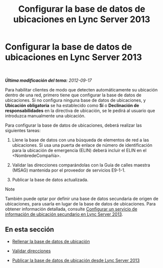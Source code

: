 ﻿---
title: Configurar la base de datos de ubicaciones en Lync Server 2013
TOCTitle: Configurar la base de datos de ubicaciones en Lync Server 2013
ms:assetid: 8544be31-6958-47ef-b926-fdc80d56191c
ms:mtpsurl: https://technet.microsoft.com/es-es/library/Gg398679(v=OCS.15)
ms:contentKeyID: 48275897
ms.date: 01/07/2017
mtps_version: v=OCS.15
ms.translationtype: HT
---

# Configurar la base de datos de ubicaciones en Lync Server 2013

 

_**Última modificación del tema:** 2012-09-17_

Para habilitar clientes de modo que detecten automáticamente su ubicación dentro de una red, primero tiene que configurar la base de datos de ubicaciones. Si no configura ninguna base de datos de ubicaciones, y **Ubicación obligatoria** se ha establecido como **Sí** o **Declinación de responsabilidades** en la directiva de ubicación, se le pedirá al usuario que introduzca manualmente una ubicación.

Para configurar la base de datos de ubicaciones, deberá realizar las siguientes tareas:

1.  Llene la base de datos con una búsqueda de elementos de red a las ubicaciones. Si usa una puerta de enlace de número de identificación para la ubicación de emergencia (ELIN) deberá incluir el ELIN en el \<NombredeCompañía\>.

2.  Validar las direcciones comparándolas con la Guía de calles maestra (MSAG) mantenida por el proveedor de servicios E9-1-1.

3.  Publicar la base de datos actualizada.


> [!NOTE]
> También puede optar por definir una base de datos secundaria de origen de ubicaciones, para usarla en lugar de la base de datos de ubicaciones. Para obtener información detallada, consulte <A href="lync-server-2013-configure-a-secondary-location-information-service.md">Configurar un servicio de información de ubicación secundario en Lync Server 2013</A>.



## En esta sección

  - [Rellenar la base de datos de ubicación](lync-server-2013-populate-the-location-database.md)

  - [Validar direcciones](lync-server-2013-validate-addresses.md)

  - [Publicar la base de datos de ubicación desde Lync Server 2013](lync-server-2013-publish-the-location-database.md)

